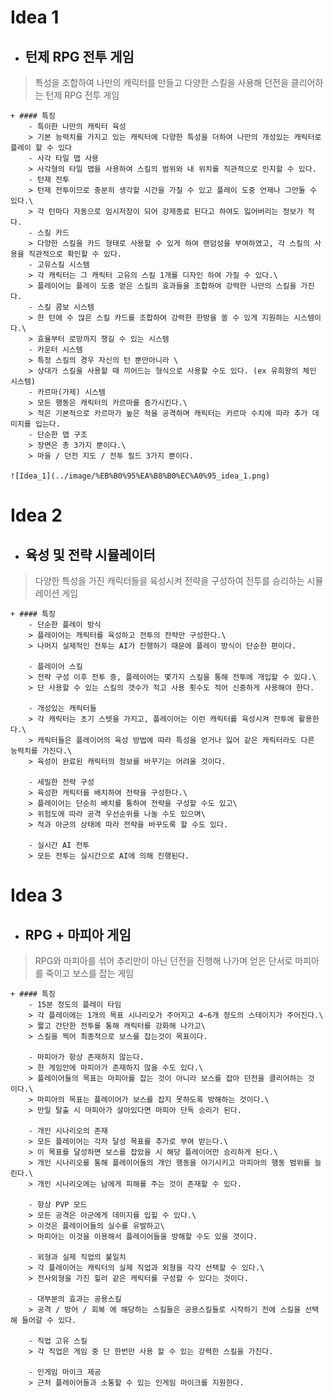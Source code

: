 # Idea 1
- ## 턴제 RPG 전투 게임
> 특성을 조합하여 나만의 캐릭터를 만들고 다양한 스킬을 사용해 던전을 클리어하는 턴제 RPG 전투 게임

    + #### 특징
        - 특이한 나만의 캐릭터 육성
        > 기본 능력치를 가지고 있는 캐릭터에 다양한 특성을 더하여 나만의 개성있는 캐릭터로 플레이 할 수 있다
        - 사각 타일 맵 사용
        > 사각형의 타일 맵을 사용하여 스킬의 범위와 내 위치를 직관적으로 인지할 수 있다.
        - 턴제 전투
        > 턴제 전투이므로 충분히 생각할 시간을 가질 수 있고 플레이 도중 언제나 그만둘 수 있다.\
        > 각 턴마다 자동으로 임시저장이 되어 강제종료 된다고 하여도 잃어버리는 정보가 적다.
        - 스킬 카드
        > 다양한 스킬을 카드 형태로 사용할 수 있게 하여 랜덤성을 부여하였고, 각 스킬의 사용을 직관적으로 확인할 수 있다.
        - 고유스킬 시스템
        > 각 캐릭터는 그 캐릭터 고유의 스킬 1개를 디자인 하여 가질 수 있다.\
        > 플레이어는 플레이 도중 얻은 스킬의 효과들을 조합하여 강력한 나만의 스킬을 가진다.
        - 스킬 콤보 시스템
        > 한 턴에 수 많은 스킬 카드를 조합하여 강력한 한방을 쏠 수 있게 지원하는 시스템이다.\
        > 효율부터 로망까지 챙길 수 있는 시스템
        - 카운터 시스템
        > 특정 스킬의 경우 자신의 턴 뿐만아니라 \
        > 상대가 스킬을 사용할 때 끼어드는 형식으로 사용할 수도 있다. (ex 유희왕의 체인 시스템)
        - 카르마(가제) 시스템
        > 모든 행동은 캐릭터의 카르마를 증가시킨다.\
        > 적은 기본적으로 카르마가 높은 적을 공격하며 캐릭터는 카르마 수치에 따라 추가 데미지를 입는다.
        - 단순한 맵 구조
        > 장면은 총 3가지 뿐이다.\
        > 마을 / 던전 지도 / 전투 필드 3가지 뿐이다.

    ![Idea_1](../image/%EB%B0%95%EA%B8%B0%EC%A0%95_idea_1.png)



# Idea 2 
- ## 육성 및 전략 시뮬레이터
> 다양한 특성을 가진 캐릭터들을 육성시켜 전략을 구성하여 전투를 승리하는 시뮬레이션 게임

    + #### 특징
        - 단순한 플레이 방식
        > 플레이어는 캐릭터를 육성하고 전투의 전략만 구성한다.\
        > 나머지 실제적인 전투는 AI가 진행하기 때문에 플레이 방식이 단순한 편이다.

        - 플레이어 스킬
        > 전략 구성 이후 전투 중, 플레이어는 몇가지 스킬을 통해 전투에 개입할 수 있다.\
        > 단 사용할 수 있는 스킬의 갯수가 적고 사용 횟수도 적어 신중하게 사용해야 한다.

        - 개성있는 캐릭터들
        > 각 캐릭터는 초기 스텟을 가지고, 플레이어는 이런 캐릭터를 육성시켜 전투에 활용한다.\
        > 캐릭터들은 플레이어의 육성 방법에 따라 특성을 얻거나 잃어 같은 캐릭터라도 다른 능력치를 가진다.\
        > 육성이 완료된 캐릭터의 정보를 바꾸기는 어려울 것이다.

        - 세밀한 전략 구성
        > 육성한 캐릭터를 배치하여 전략을 구성한다.\
        > 플레이어는 단순히 배치를 통하여 전략을 구성할 수도 있고\
        > 위험도에 따라 공격 우선순위를 나눌 수도 있으며\
        > 적과 아군의 상태에 따라 전략을 바꾸도록 할 수도 있다.

        - 실시간 AI 전투
        > 모든 전투는 실시간으로 AI에 의해 진행된다.



# Idea 3
- ## RPG + 마피아 게임
> RPG와 마피아를 섞어 추리만이 아닌 던전을 진행해 나가며 얻은 단서로 마피아를 죽이고 보스를 잡는 게임

    + #### 특징
        - 15분 정도의 플레이 타임
        > 각 플레이에는 1개의 목표 시나리오가 주어지고 4~6개 정도의 스테이지가 주어진다.\
        > 짧고 간단한 전투를 통해 캐릭터를 강화해 나가고\
        > 스킬을 찍어 최종적으로 보스를 잡는것이 목표이다.

        - 마피아가 항상 존재하지 않는다.
        > 한 게임안에 마피아가 존재하지 않을 수도 있다.\
        > 플레이어들의 목표는 마피아를 잡는 것이 아니라 보스를 잡아 던전을 클리어하는 것 이다.\
        > 마피아의 목표는 플레이어가 보스를 잡지 못하도록 방해하는 것이다.\
        > 만일 탈출 시 마피아가 살아있다면 마피아 단독 승리가 된다.

        - 개인 시나리오의 존재
        > 모든 플레이어는 각자 달성 목표를 추가로 부여 받는다.\
        > 이 목표를 달성하면 보스를 잡았을 시 해당 플레이어만 승리하게 된다.\
        > 개인 시나리오를 통해 플레이어들의 개인 행동을 야기시키고 마피아의 행동 범위를 늘린다.\
        > 개인 시나리오에는 남에게 피해를 주는 것이 존재할 수 있다.

        - 항상 PVP 모드
        > 모든 공격은 아군에게 데미지를 입힐 수 있다.\
        > 이것은 플레이어들의 실수를 유발하고\
        > 마피아는 이것을 이용해서 플레이어들을 방해할 수도 있을 것이다.

        - 외형과 실제 직업의 불일치
        > 각 플레이어는 캐릭터의 실제 직업과 외형을 각각 선택할 수 있다.\
        > 전사외형을 가진 힐러 같은 캐릭터를 구성할 수 있다는 것이다.

        - 대부분의 효과는 공용스킬
        > 공격 / 방어 / 회복 에 해당하는 스킬들은 공용스킬들로 시작하기 전에 스킬을 선택해 들어갈 수 있다.

        - 직업 고유 스킬
        > 각 직업은 게임 중 단 한번만 사용 할 수 있는 강력한 스킬을 가진다.

        - 인게임 마이크 제공
        > 근처 플레이어들과 소통할 수 있는 인게임 마이크를 지원한다.